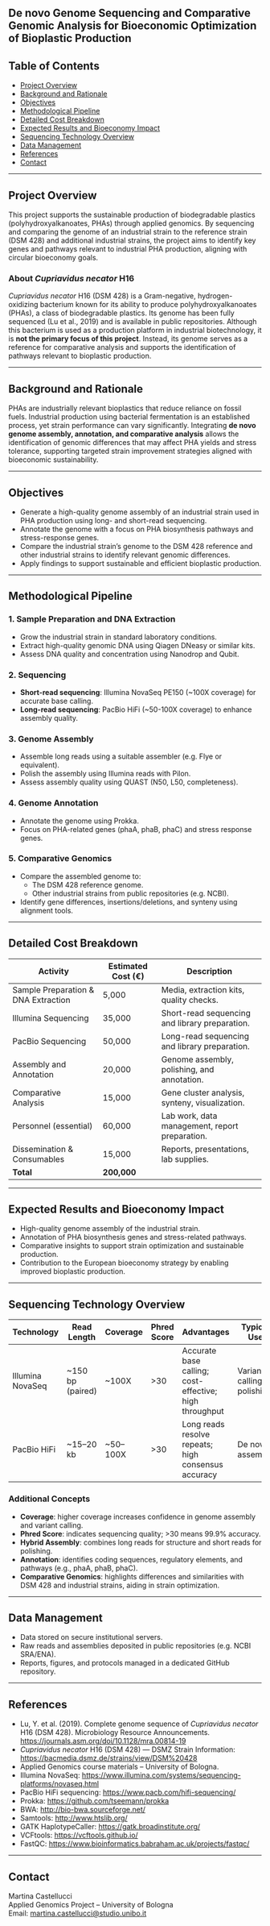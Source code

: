 ## De novo Genome Sequencing and Comparative Genomic Analysis for Bioeconomic Optimization of Bioplastic Production


## Table of Contents

- [Project Overview](#project-overview)
- [Background and Rationale](#background-and-rationale)
- [Objectives](#objectives)
- [Methodological Pipeline](#methodological-pipeline)
- [Detailed Cost Breakdown](#detailed-cost-breakdown)
- [Expected Results and Bioeconomy Impact](#expected-results-and-bioeconomy-impact)
- [Sequencing Technology Overview](#sequencing-technology-overview)
- [Data Management](#data-management)
- [References](#references)
- [Contact](#contact)

---

## Project Overview
This project supports the sustainable production of biodegradable plastics (polyhydroxyalkanoates, PHAs) through applied genomics. By sequencing and comparing the genome of an industrial strain to the reference strain (DSM 428) and additional industrial strains, the project aims to identify key genes and pathways relevant to industrial PHA production, aligning with circular bioeconomy goals.

### About *Cupriavidus necator* H16

*Cupriavidus necator* H16 (DSM 428) is a Gram-negative, hydrogen-oxidizing bacterium known for its ability to produce polyhydroxyalkanoates (PHAs), a class of biodegradable plastics. Its genome has been fully sequenced (Lu et al., 2019) and is available in public repositories. Although this bacterium is used as a production platform in industrial biotechnology, it is **not the primary focus of this project**. Instead, its genome serves as a reference for comparative analysis and supports the identification of pathways relevant to bioplastic production.

---

## Background and Rationale
PHAs are industrially relevant bioplastics that reduce reliance on fossil fuels. Industrial production using bacterial fermentation is an established process, yet strain performance can vary significantly. Integrating **de novo genome assembly, annotation, and comparative analysis** allows the identification of genomic differences that may affect PHA yields and stress tolerance, supporting targeted strain improvement strategies aligned with bioeconomic sustainability.

---

## Objectives
- Generate a high-quality genome assembly of an industrial strain used in PHA production using long- and short-read sequencing.
- Annotate the genome with a focus on PHA biosynthesis pathways and stress-response genes.
- Compare the industrial strain’s genome to the DSM 428 reference and other industrial strains to identify relevant genomic differences.
- Apply findings to support sustainable and efficient bioplastic production.

---

## Methodological Pipeline

### 1. Sample Preparation and DNA Extraction
- Grow the industrial strain in standard laboratory conditions.
- Extract high-quality genomic DNA using Qiagen DNeasy or similar kits.
- Assess DNA quality and concentration using Nanodrop and Qubit.

### 2. Sequencing
- **Short-read sequencing**: Illumina NovaSeq PE150 (~100X coverage) for accurate base calling.
- **Long-read sequencing**: PacBio HiFi (~50-100X coverage) to enhance assembly quality.

### 3. Genome Assembly
- Assemble long reads using a suitable assembler (e.g. Flye or equivalent).
- Polish the assembly using Illumina reads with Pilon.
- Assess assembly quality using QUAST (N50, L50, completeness).

### 4. Genome Annotation
- Annotate the genome using Prokka.
- Focus on PHA-related genes (phaA, phaB, phaC) and stress response genes.

### 5. Comparative Genomics
- Compare the assembled genome to:
  - The DSM 428 reference genome.
  - Other industrial strains from public repositories (e.g. NCBI).
- Identify gene differences, insertions/deletions, and synteny using alignment tools.

---

## Detailed Cost Breakdown

| Activity | Estimated Cost (€) | Description |
|-------------------------------|--------------------|-------------|
| Sample Preparation & DNA Extraction | 5,000 | Media, extraction kits, quality checks. |
| Illumina Sequencing | 35,000 | Short-read sequencing and library preparation. |
| PacBio Sequencing | 50,000 | Long-read sequencing and library preparation. |
| Assembly and Annotation | 20,000 | Genome assembly, polishing, and annotation. |
| Comparative Analysis | 15,000 | Gene cluster analysis, synteny, visualization. |
| Personnel (essential) | 60,000 | Lab work, data management, report preparation. |
| Dissemination & Consumables | 15,000 | Reports, presentations, lab supplies. |
| **Total** | **200,000** |  |

---

## Expected Results and Bioeconomy Impact
- High-quality genome assembly of the industrial strain.
- Annotation of PHA biosynthesis genes and stress-related pathways.
- Comparative insights to support strain optimization and sustainable production.
- Contribution to the European bioeconomy strategy by enabling improved bioplastic production.

---

## Sequencing Technology Overview

| Technology       | Read Length      | Coverage      | Phred Score | Advantages                                              | Typical Use            |
|------------------|------------------|---------------|-------------|---------------------------------------------------------|------------------------|
| Illumina NovaSeq | ~150 bp (paired) | ~100X         | >30         | Accurate base calling; cost-effective; high throughput  | Variant calling; polishing |
| PacBio HiFi      | ~15–20 kb        | ~50–100X      | >30         | Long reads resolve repeats; high consensus accuracy     | De novo assembly       |

### Additional Concepts
- **Coverage**: higher coverage increases confidence in genome assembly and variant calling.  
- **Phred Score**: indicates sequencing quality; >30 means 99.9% accuracy.  
- **Hybrid Assembly**: combines long reads for structure and short reads for polishing.  
- **Annotation**: identifies coding sequences, regulatory elements, and pathways (e.g., phaA, phaB, phaC).  
- **Comparative Genomics**: highlights differences and similarities with DSM 428 and industrial strains, aiding in strain optimization.


---

## Data Management
- Data stored on secure institutional servers.
- Raw reads and assemblies deposited in public repositories (e.g. NCBI SRA/ENA).
- Reports, figures, and protocols managed in a dedicated GitHub repository.

---

## References

- Lu, Y. et al. (2019). Complete genome sequence of *Cupriavidus necator* H16 (DSM 428). Microbiology Resource Announcements.  
  https://journals.asm.org/doi/10.1128/mra.00814-19
- *Cupriavidus necator* H16 (DSM 428) — DSMZ Strain Information:  
  https://bacmedia.dsmz.de/strains/view/DSM%20428
- Applied Genomics course materials – University of Bologna.
- Illumina NovaSeq: https://www.illumina.com/systems/sequencing-platforms/novaseq.html
- PacBio HiFi sequencing: https://www.pacb.com/hifi-sequencing/
- Prokka: https://github.com/tseemann/prokka
- BWA: http://bio-bwa.sourceforge.net/
- Samtools: http://www.htslib.org/
- GATK HaplotypeCaller: https://gatk.broadinstitute.org/
- VCFtools: https://vcftools.github.io/
- FastQC: https://www.bioinformatics.babraham.ac.uk/projects/fastqc/

---

## Contact
Martina Castellucci  
Applied Genomics Project – University of Bologna  
Email: martina.castellucci@studio.unibo.it
